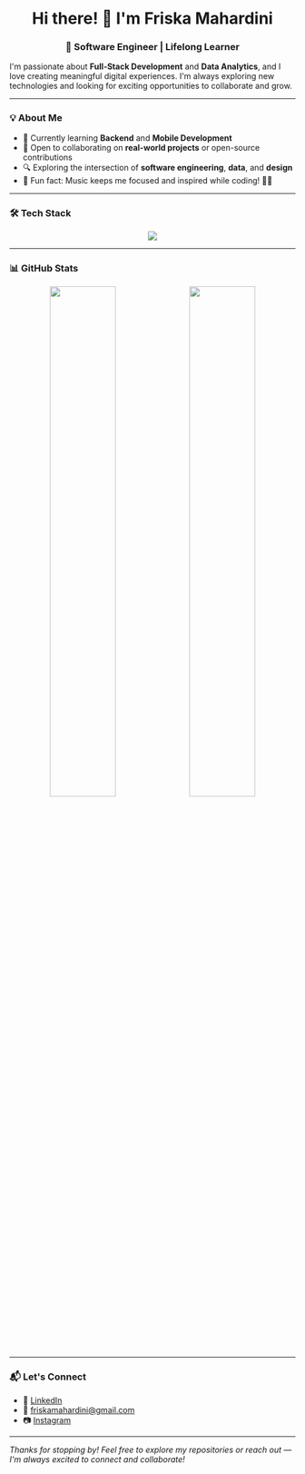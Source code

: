 <h1 align="center">Hi there! 👋 I'm Friska Mahardini</h1>
<h3 align="center">🚀 Software Engineer | Lifelong Learner</h3>

I'm passionate about **Full-Stack Development** and **Data Analytics**, and I love creating meaningful digital experiences. I'm always exploring new technologies and looking for exciting opportunities to collaborate and grow.

---

### 💡 About Me

- 🌱 Currently learning **Backend** and **Mobile Development**
- 🤝 Open to collaborating on **real-world projects** or open-source contributions
- 🔍 Exploring the intersection of **software engineering**, **data**, and **design**
- 🎵 Fun fact: Music keeps me focused and inspired while coding! 🖤💗

---

### 🛠️ Tech Stack

<p align="center">
  <img src="https://skillicons.dev/icons?i=html,css,js,ts,php,c,dart,py,nextjs,express,react,flutter,nodejs,laravel,jquery,mysql,postgres,gcp,supabase,tailwind,bootstrap,postman,figma,illustrator,ps" />
</p>

---

### 📊 GitHub Stats

<p align="center">
  <img width="48%" src="https://github-readme-stats-eight-theta.vercel.app/api?username=friskaam&show_icons=true&theme=algolia&include_all_commits=true&count_private=true"/>
  <img width="48%" src="https://github-readme-stats-eight-theta.vercel.app/api/top-langs/?username=friskaam&layout=compact&langs_count=8&theme=algolia"/>
</p>

---

### 📬 Let's Connect

- 💼 <a href="https://www.linkedin.com/in/friska-adisti-mahardini/" target="_blank">LinkedIn</a>
- 📧 <a href="mailto:friskamahardini@gmail.com" target="_blank">friskamahardini@gmail.com</a>
- 📷 <a href="https://instagram.com/friskaaam" target="_blank">Instagram</a>

---

_Thanks for stopping by! Feel free to explore my repositories or reach out —I'm always excited to connect and collaborate!_

<!--
- 🔭 I’m currently working on ...
- 🌱 I’m currently learning ...
- 👯 I’m looking to collaborate on ...
- 🤔 I’m looking for help with ...
- 💬 Ask me about ...
- 📫 How to reach me: ...
- 😄 Pronouns: ...
- ⚡ Fun fact: ...
-->
